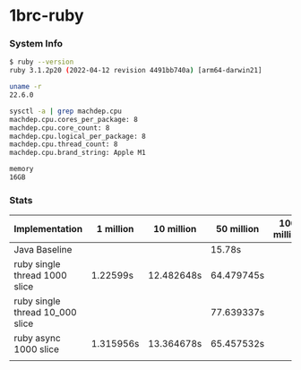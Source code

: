 # 1brc-ruby

### System Info

```sh
$ ruby --version
ruby 3.1.2p20 (2022-04-12 revision 4491bb740a) [arm64-darwin21]

uname -r
22.6.0

sysctl -a | grep machdep.cpu
machdep.cpu.cores_per_package: 8
machdep.cpu.core_count: 8
machdep.cpu.logical_per_package: 8
machdep.cpu.thread_count: 8
machdep.cpu.brand_string: Apple M1

memory
16GB
```

### Stats

| Implementation                  | 1 million | 10 million | 50 million | 100 million | 1 billion |
| ------------------------------- | --------- | ---------- | ---------- | ----------- | --------- |
| Java Baseline                   |           |            | 15.78s     |             | 319.81s   |
| ruby single thread 1000 slice   | 1.22599s  | 12.482648s | 64.479745s |             |           |
| ruby single thread 10_000 slice |           |            | 77.639337s |             |           |
| ruby async 1000 slice           | 1.315956s | 13.364678s | 65.457532s |             |           |
|                                 |           |            |            |             |           |
